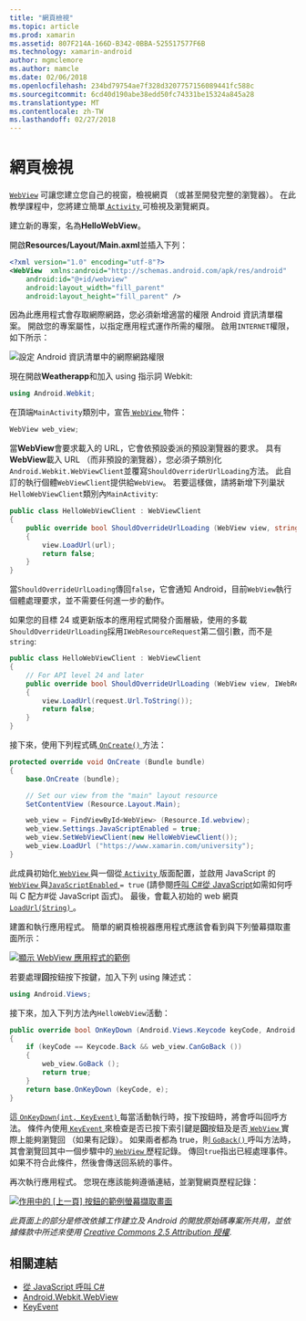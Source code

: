 ```yaml
---
title: "網頁檢視"
ms.topic: article
ms.prod: xamarin
ms.assetid: 807F214A-166D-B342-0BBA-525517577F6B
ms.technology: xamarin-android
author: mgmclemore
ms.author: mamcle
ms.date: 02/06/2018
ms.openlocfilehash: 234bd79754ae7f328d3207757156089441fc588c
ms.sourcegitcommit: 6cd40d190abe38edd50fc74331be15324a845a28
ms.translationtype: MT
ms.contentlocale: zh-TW
ms.lasthandoff: 02/27/2018
---
```

# <a name="web-view"></a>網頁檢視

[`WebView`](https://developer.xamarin.com/api/type/Android.Webkit.WebView/) 可讓您建立您自己的視窗，檢視網頁 （或甚至開發完整的瀏覽器）。 在此教學課程中，您將建立簡單[ `Activity` ](https://developer.xamarin.com/api/type/Android.App.Activity/)可檢視及瀏覽網頁。

建立新的專案，名為**HelloWebView**。

開啟**Resources/Layout/Main.axml**並插入下列：

```xml
<?xml version="1.0" encoding="utf-8"?>
<WebView  xmlns:android="http://schemas.android.com/apk/res/android"
    android:id="@+id/webview"
    android:layout_width="fill_parent"
    android:layout_height="fill_parent" />
```

因為此應用程式會存取網際網路，您必須新增適當的權限 Android 資訊清單檔案。 開啟您的專案屬性，以指定應用程式運作所需的權限。 啟用`INTERNET`權限，如下所示：

![設定 Android 資訊清單中的網際網路權限](web-view-images/01-set-internet-permissions.png)

現在開啟**Weatherapp**和加入 using 指示詞 Webkit:

```csharp
using Android.Webkit;
```

在頂端`MainActivity`類別中，宣告[ `WebView` ](https://developer.xamarin.com/api/type/Android.Webkit.WebView/)物件：

```csharp
WebView web_view;
```

當**WebView**會要求載入的 URL，它會依預設委派的預設瀏覽器的要求。 具有**WebView**載入 URL （而非預設的瀏覽器），您必須子類別化`Android.Webkit.WebViewClient`並覆寫`ShouldOverriderUrlLoading`方法。 此自訂的執行個體`WebViewClient`提供給`WebView`。 若要這樣做，請將新增下列巢狀`HelloWebViewClient`類別內`MainActivity`:

```csharp
public class HelloWebViewClient : WebViewClient
{
    public override bool ShouldOverrideUrlLoading (WebView view, string url)
    {
        view.LoadUrl(url);
        return false;
    }
}
```

當`ShouldOverrideUrlLoading`傳回`false`，它會通知 Android，目前`WebView`執行個體處理要求，並不需要任何進一步的動作。 

如果您的目標 24 或更新版本的應用程式開發介面層級，使用的多載`ShouldOverrideUrlLoading`採用`IWebResourceRequest`第二個引數，而不是`string`:

```csharp
public class HelloWebViewClient : WebViewClient
{
    // For API level 24 and later
    public override bool ShouldOverrideUrlLoading (WebView view, IWebResourceRequest request)
    {
        view.LoadUrl(request.Url.ToString());
        return false;
    }
}
```

接下來，使用下列程式碼[ `OnCreate()` ](https://developer.xamarin.com/api/member/Android.App.Activity.OnCreate/(Android.OS.Bundle))方法：

```csharp
protected override void OnCreate (Bundle bundle)
{
    base.OnCreate (bundle);

    // Set our view from the "main" layout resource
    SetContentView (Resource.Layout.Main);

    web_view = FindViewById<WebView> (Resource.Id.webview);
    web_view.Settings.JavaScriptEnabled = true;
    web_view.SetWebViewClient(new HelloWebViewClient());
    web_view.LoadUrl ("https://www.xamarin.com/university");
}
```

此成員初始化[ `WebView` ](https://developer.xamarin.com/api/type/Android.Webkit.WebView/)與一個從[ `Activity` ](https://developer.xamarin.com/api/type/Android.App.Activity/)版面配置，並啟用 JavaScript 的[ `WebView` ](https://developer.xamarin.com/api/type/Android.Webkit.WebView/) 與[`JavaScriptEnabled` ](https://developer.xamarin.com/api/property/Android.Webkit.WebSettings.JavaScriptEnabled/) 
 `= true` (請參閱[呼叫 C\#從 JavaScript](https://developer.xamarin.com/recipes/android/controls/webview/call_csharp_from_javascript)如需如何呼叫 C 配方\#從 JavaScript 函式)。 最後，會載入初始的 web 網頁[ `LoadUrl(String)` ](https://developer.xamarin.com/api/type/Android.Webkit.WebView/%2fM%2fLoadUrl)。

建置和執行應用程式。 簡單的網頁檢視器應用程式應該會看到與下列螢幕擷取畫面所示：

[![顯示 WebView 應用程式的範例](web-view-images/02-simple-webview-app-sml.png)](web-view-images/02-simple-webview-app.png)

若要處理**回**按鈕按下按鍵，加入下列 using 陳述式：

```csharp
using Android.Views;
```

接下來，加入下列方法內`HelloWebView`活動：

```csharp
public override bool OnKeyDown (Android.Views.Keycode keyCode, Android.Views.KeyEvent e)
{
    if (keyCode == Keycode.Back && web_view.CanGoBack ())
    {
        web_view.GoBack ();
        return true;
    }
    return base.OnKeyDown (keyCode, e);
}
```

這[ `OnKeyDown(int, KeyEvent)` ](https://developer.xamarin.com/api/member/Android.App.Activity.OnKeyDown/(Android.Views.Keycode%2cAndroid.Views.KeyEvent))每當活動執行時，按下按鈕時，將會呼叫回呼方法。 條件內使用[ `KeyEvent` ](https://developer.xamarin.com/api/type/Android.Views.KeyEvent/)來檢查是否已按下索引鍵是**回**按鈕及是否[ `WebView` ](https://developer.xamarin.com/api/type/Android.Webkit.WebView/)實際上能夠瀏覽回 （如果有記錄）。 如果兩者都為 true，則[ `GoBack()` ](https://developer.xamarin.com/api/member/Android.Webkit.WebView.GoBack/)呼叫方法時，其會瀏覽回其中一個步驟中的[ `WebView` ](https://developer.xamarin.com/api/type/Android.Webkit.WebView/)歷程記錄。 傳回`true`指出已經處理事件。 如果不符合此條件，然後會傳送回系統的事件。

再次執行應用程式。 您現在應該能夠遵循連結，並瀏覽網頁歷程記錄：

[![作用中的 [上一頁] 按鈕的範例螢幕擷取畫面](web-view-images/03-back-button-sml.png)](web-view-images/03-back-button.png)


*此頁面上的部分是修改依據工作建立及 Android 的開放原始碼專案所共用，並依據條款中所述來使用*
[*Creative Commons 2.5 Attribution 授權*](http://creativecommons.org/licenses/by/2.5/).


## <a name="related-links"></a>相關連結

- [從 JavaScript 呼叫 C#](https://developer.xamarin.com/recipes/android/controls/webview/call_csharp_from_javascript)
- [Android.Webkit.WebView](https://developer.xamarin.com/api/type/Android.Webkit.WebView)
- [KeyEvent](https://developer.xamarin.com/api/type/Android.Webkit.WebView/Client)
